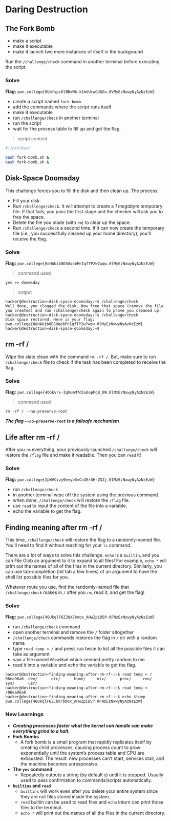 # Daring Destruction

## The Fork Bomb
- make a script
- make it executable
- make it launch two more instances of itself in the background

Run the `/challenge/check` command in another terminal before executing the script.
### Solve
**Flag:** `pwn.college{8UbfspcKlBBxWA-k1mVUrwGUGGn.0VMyEzNxwyNyAzNzEzW}`
- create a script named `fork-bomb`
- add the commands where the script runs itself
- make it executable
- run `/challenge/check` in another terminal
- run the script
- wait for the process table to fill up and get the flag.
> script content
```bash
#!/bin/bash

bash fork-bomb.sh &
bash fork-bomb.sh &
```


## Disk-Space Doomsday
This challenge forces you to fill the disk and then clean up. The process:

- Fill your disk.
 - Run `/challenge/check`. It will attempt to create a *1 megabyte* temporary file. If that fails, you pass the first stage and the checker will ask you to free the space.
  - Delete the file you made (with `rm`) to clear up the space.
   - Run `/challenge/check` a second time. If it can now create the temporary file (i.e., you successfully cleaned up your home directory), you’ll receive the flag.

### Solve
**Flag:** `pwn.college{8oHAUib8DSUqobPnIqfTP2w7wqw.0lMyEzNxwyNyAzNzEzW}`
> command used
```
yes >> doomsday
```
> output
```
hacker@destruction~disk-space-doomsday:~$ /challenge/check
Well done, you clogged the disk. Now free that space (remove the file you created) and run /challenge/check again to prove you cleaned up!
hacker@destruction~disk-space-doomsday:~$ /challenge/check
Disk space restored. Here is your flag:
pwn.college{8oHAUib8DSUqobPnIqfTP2w7wqw.0lMyEzNxwyNyAzNzEzW}
hacker@destruction~disk-space-doomsday:~$
```

## rm -rf /
Wipe the slate clean with the command `rm -rf /`. But, make sure to run `/challenge/check` file to check if the task has been completed to receive the flag.
### Solve
**Flag:** `pwn.college{4Qokvrx-IqVumM7d1u6opPqB_0W.0lMzEzNxwyNyAzNzEzW}`
> command used
```
rm -rf / --no-preserve-root
```
***The flag `--no-preserve-root` is a failsafe mechanism***



## Life after rm -rf /
After you `rm` everything, your previously-launched `/challenge/check` will restore the `/flag` file and make it readable. Then you can `read` it!
### Solve
**Flag:** `pwn.college{IpWVCivy9evybXvCn3ErSH-ZSZj.01MzEzNxwyNyAzNzEzW}`
- run `/challenge/check`
- in another terminal wipe off the system using the previous command.
- when done, `/challenge/check` will restore the `/flag` file.
- use `read` to input the content of the file into a variable.
- echo the variable to get the flag.



## Finding meaning after rm -rf /
This time, `/challenge/check` will restore the flag to a randomly-named file. You'll need to find it without reaching for your `ls` command.

There are a lot of ways to solve this challenge. `echo` is a `builtin`, and you can File Glob an argument to it to expand to all files! For example, `echo *` will print out the names of all of the files in the current directory. Similarly, you can use tab-completion (hit tab a few times) of an argument to have the shell list possible files for you.

Whatever route you use, find the randomly-named file that `/challenge/check` makes in `/` after you `rm`, read it, and get the flag!
### Solve
**Flag:** `pwn.college{4QUkqlF6ZJbX7bmox_AHwZpiD5P.0FNzEzNxwyNyAzNzEzW}`
- run `/challenge/check` command
- open another terminal and remove the `/` folder altogether
- `/challenge/check` commands restores the flag in `/` dir with a random name
- type `read temp < /` and press `tab` twice to list all the possible files it can take as argument
- saw a file named `06ea96a6` which seemed pretty random to me
- read it into a variable and echo the variable to get the flag.
```
hacker@destruction~finding-meaning-after-rm-rf-:~$ read temp < /
06ea96a6  dev/      etc/      home/     nix/      proc/     run/      sys/      usr/
hacker@destruction~finding-meaning-after-rm-rf-:~$ read temp < /06ea96a6
hacker@destruction~finding-meaning-after-rm-rf-:~$ echo $temp
pwn.college{4QUkqlF6ZJbX7bmox_AHwZpiD5P.0FNzEzNxwyNyAzNzEzW}
```


### New Learnings
- ***Creating processes faster what the kernel can handle can make everything grind to a halt.***
- **Fork Bombs**
    - A fork bomb is a small program that rapidly replicates itself by creating child processes, causing process count to grow exponentially until the system’s process table and CPU are exhausted. The result: new processes can’t start, services stall, and the machine becomes unresponsive.
- **The `yes` command**
    - Repeatedly outputs a string (by default `y`) until it is stopped. Usually used to pass confirmation to commands/scripts automatically.
- **`builtins` and `read`**
    - `builtins` will work even after you delete your entire system since they are not files stored inside the system.
    - `read` builtin can be used to read files and `echo` inturn can print those files to the terminal.
    - `echo *` will print out the names of all the files in the current directory.
